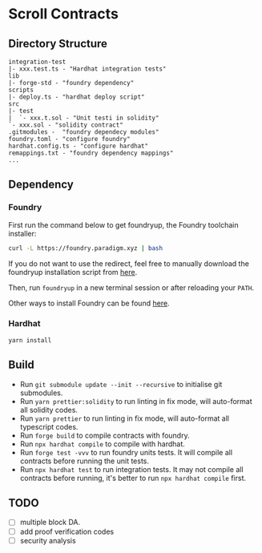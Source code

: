 # Scroll Contracts

## Directory Structure

```
integration-test
|- xxx.test.ts - "Hardhat integration tests"
lib
|- forge-std - "foundry dependency"
scripts
|- deploy.ts - "hardhat deploy script"
src
|- test
|  `- xxx.t.sol - "Unit testi in solidity"
`- xxx.sol - "solidity contract"
.gitmodules -  "foundry dependecy modules"
foundry.toml - "configure foundry"
hardhat.config.ts - "configure hardhat"
remappings.txt - "foundry dependency mappings"
...
```

## Dependency

### Foundry

First run the command below to get foundryup, the Foundry toolchain installer:

```bash
curl -L https://foundry.paradigm.xyz | bash
```

If you do not want to use the redirect, feel free to manually download the foundryup installation script from [here](https://raw.githubusercontent.com/foundry-rs/foundry/master/foundryup/foundryup).

Then, run `foundryup` in a new terminal session or after reloading your `PATH`.

Other ways to install Foundry can be found [here](https://github.com/foundry-rs/foundry#installation).

### Hardhat

```
yarn install
```

## Build

- Run `git submodule update --init --recursive` to initialise git submodules.
- Run `yarn prettier:solidity` to run linting in fix mode, will auto-format all solidity codes.
- Run `yarn prettier` to run linting in fix mode, will auto-format all typescript codes.
- Run `forge build` to compile contracts with foundry.
- Run `npx hardhat compile` to compile with hardhat.
- Run `forge test -vvv` to run foundry units tests. It will compile all contracts before running the unit tests.
- Run `npx hardhat test` to run integration tests. It may not compile all contracts before running, it's better to run `npx hardhat compile` first.

## TODO

- [ ] multiple block DA.
- [ ] add proof verification codes
- [ ] security analysis
